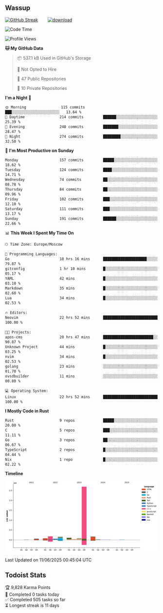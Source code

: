 ## Wassup

<!--
-->

[![GitHub Streak](http://github-readme-streak-stats.herokuapp.com?user=archeoss&theme=shades-of-purple&hide_border=true&date_format=j%20M%5B%20Y%5D)](https://git.io/streak-stats)&nbsp;&nbsp;&nbsp;&nbsp;&nbsp;&nbsp;&nbsp;&nbsp;[![download](https://user-images.githubusercontent.com/68448737/147796309-d8b65b1d-4dde-40d9-b03a-2b42aaa6cd43.jpeg)
](http://bmstu.ru/)

<!--START_SECTION:waka-->
![Code Time](http://img.shields.io/badge/Code%20Time-3%2C953%20hrs%2042%20mins-blue)

![Profile Views](http://img.shields.io/badge/Profile%20Views-0-blue)

**🐱 My GitHub Data** 

> 📦 537.1 kB Used in GitHub's Storage 
 > 
> 🚫 Not Opted to Hire
 > 
> 📜 47 Public Repositories 
 > 
> 🔑 10 Private Repositories 
 > 
**I'm a Night 🦉** 

```text
🌞 Morning                115 commits         ███░░░░░░░░░░░░░░░░░░░░░░   13.64 % 
🌆 Daytime                214 commits         ██████░░░░░░░░░░░░░░░░░░░   25.39 % 
🌃 Evening                240 commits         ███████░░░░░░░░░░░░░░░░░░   28.47 % 
🌙 Night                  274 commits         ████████░░░░░░░░░░░░░░░░░   32.50 % 
```
📅 **I'm Most Productive on Sunday** 

```text
Monday                   157 commits         █████░░░░░░░░░░░░░░░░░░░░   18.62 % 
Tuesday                  124 commits         ████░░░░░░░░░░░░░░░░░░░░░   14.71 % 
Wednesday                74 commits          ██░░░░░░░░░░░░░░░░░░░░░░░   08.78 % 
Thursday                 84 commits          ██░░░░░░░░░░░░░░░░░░░░░░░   09.96 % 
Friday                   102 commits         ███░░░░░░░░░░░░░░░░░░░░░░   12.10 % 
Saturday                 111 commits         ███░░░░░░░░░░░░░░░░░░░░░░   13.17 % 
Sunday                   191 commits         ██████░░░░░░░░░░░░░░░░░░░   22.66 % 
```


📊 **This Week I Spent My Time On** 

```text
🕑︎ Time Zone: Europe/Moscow

💬 Programming Languages: 
Go                       18 hrs 16 mins      ████████████████████░░░░░   79.87 % 
gitconfig                1 hr 10 mins        █░░░░░░░░░░░░░░░░░░░░░░░░   05.17 % 
YAML                     42 mins             █░░░░░░░░░░░░░░░░░░░░░░░░   03.10 % 
Markdown                 35 mins             █░░░░░░░░░░░░░░░░░░░░░░░░   02.60 % 
Lua                      34 mins             █░░░░░░░░░░░░░░░░░░░░░░░░   02.53 % 

🔥 Editors: 
Neovim                   22 hrs 52 mins      █████████████████████████   100.00 % 

🐱‍💻 Projects: 
apos-cms                 20 hrs 47 mins      ███████████████████████░░   90.87 % 
Unknown Project          44 mins             █░░░░░░░░░░░░░░░░░░░░░░░░   03.25 % 
nvim                     34 mins             █░░░░░░░░░░░░░░░░░░░░░░░░   02.53 % 
golang                   23 mins             ░░░░░░░░░░░░░░░░░░░░░░░░░   01.70 % 
ovsdbuilder              11 mins             ░░░░░░░░░░░░░░░░░░░░░░░░░   00.80 % 

💻 Operating System: 
Linux                    22 hrs 52 mins      █████████████████████████   100.00 % 
```

**I Mostly Code in Rust** 

```text
Rust                     9 repos             █████░░░░░░░░░░░░░░░░░░░░   20.00 % 
C                        5 repos             ███░░░░░░░░░░░░░░░░░░░░░░   11.11 % 
Go                       3 repos             ██░░░░░░░░░░░░░░░░░░░░░░░   06.67 % 
TypeScript               2 repos             █░░░░░░░░░░░░░░░░░░░░░░░░   04.44 % 
Nix                      1 repo              █░░░░░░░░░░░░░░░░░░░░░░░░   02.22 % 
```



**Timeline**

![Lines of Code chart](https://raw.githubusercontent.com/archeoss/archeoss/master/assets/bar_graph.png)


 Last Updated on 11/06/2025 00:45:04 UTC
<!--END_SECTION:waka-->

## Todoist Stats

<!-- TODO-IST:START -->
🏆  9,828 Karma Points           
🌸  Completed 0 tasks today           
✅  Completed 505 tasks so far           
⏳  Longest streak is 11 days
<!-- TODO-IST:END -->
